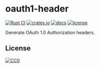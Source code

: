 # oauth1-header

[![Rust CI](https://github.com/jreyes33/oauth1-header/workflows/Rust/badge.svg)](https://github.com/jreyes33/oauth1-header/actions?query=workflow%3ARust)
[![crates.io](https://img.shields.io/crates/v/oauth1-header.svg)](https://crates.io/crates/oauth1-header)
[![docs](https://docs.rs/oauth1-header/badge.svg)](https://docs.rs/oauth1-header)
[![license](https://img.shields.io/crates/l/oauth1-header.svg)][cc0]

Generate OAuth 1.0 Authorization headers.

## License
[![CC0](https://mirrors.creativecommons.org/presskit/buttons/88x31/svg/cc-zero.svg)][cc0]

[cc0]: https://creativecommons.org/publicdomain/zero/1.0/
